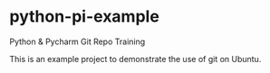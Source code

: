 # python-pi-example
Python &amp; Pycharm Git Repo Training

This is an example project to demonstrate the use of git on Ubuntu.


